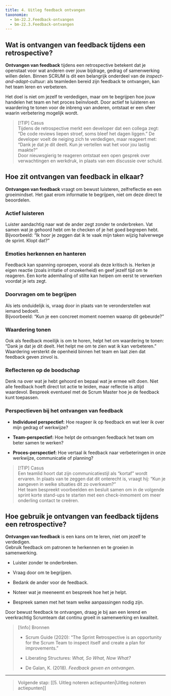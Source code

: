 ```yaml
---
title: 4. Uitleg feedback ontvangen
taxonomie:
  - bm-22.2.Feedback-ontvangen
  - bm-22.3.Feedback-ontvangen
---
```

## Wat is ontvangen van feedback tijdens een retrospective?
**Ontvangen van feedback** tijdens een retrospective betekent dat je openstaat voor wat anderen over jouw bijdrage, gedrag of samenwerking willen delen. Binnen SCRUM is dit een belangrijk onderdeel van de _inspect-and-adapt_-cultuur: als teamleden bereid zijn feedback te ontvangen, kan het team leren en verbeteren.

Het doel is niet om jezelf te verdedigen, maar om te begrijpen hoe jouw handelen het team en het proces beïnvloedt. Door actief te luisteren en waardering te tonen voor de inbreng van anderen, ontstaat er een sfeer waarin verbetering mogelijk wordt.

> [!TIP] Casus  
> Tijdens de retrospective merkt een developer dat een collega zegt: “De code reviews liepen stroef, soms bleef het dagen liggen.” De developer voelt de neiging zich te verdedigen, maar reageert met: “Dank je dat je dit deelt. Kun je vertellen wat het voor jou lastig maakte?”  
> Door nieuwsgierig te reageren ontstaat een open gesprek over verwachtingen en werkdruk, in plaats van een discussie over schuld.

## Hoe zit ontvangen van feedback in elkaar?
**Ontvangen van feedback** vraagt om bewust luisteren, zelfreflectie en een groeimindset. Het gaat erom informatie te begrijpen, niet om deze direct te beoordelen.

### Actief luisteren
Luister aandachtig naar wat de ander zegt zonder te onderbreken. Vat samen wat je gehoord hebt om te checken of je het goed begrepen hebt.  
Bijvoorbeeld: “Ik hoor je zeggen dat ik te vaak mijn taken wijzig halverwege de sprint. Klopt dat?”

### Emoties herkennen en hanteren
Feedback kan spanning oproepen, vooral als deze kritisch is. Herken je eigen reactie (zoals irritatie of onzekerheid) en geef jezelf tijd om te reageren. Een korte ademhaling of stilte kan helpen om eerst te verwerken voordat je iets zegt.

### Doorvragen om te begrijpen
Als iets onduidelijk is, vraag door in plaats van te veronderstellen wat iemand bedoelt.  
Bijvoorbeeld: “Kun je een concreet moment noemen waarop dit gebeurde?”

### Waardering tonen
Ook als feedback moeilijk is om te horen, helpt het om waardering te tonen: “Dank je dat je dit deelt. Het helpt me om te zien wat ik kan verbeteren.”  
Waardering versterkt de openheid binnen het team en laat zien dat feedback geven zinvol is.

### Reflecteren op de boodschap
Denk na over wat je hebt gehoord en bepaal wat je ermee wilt doen. Niet alle feedback hoeft direct tot actie te leiden, maar reflectie is altijd waardevol. Bespreek eventueel met de Scrum Master hoe je de feedback kunt toepassen.

### Perspectieven bij het ontvangen van feedback
- **Individueel perspectief:** Hoe reageer ik op feedback en wat leer ik over mijn gedrag of werkwijze?
    
- **Team-perspectief:** Hoe helpt de ontvangen feedback het team om beter samen te werken?
    
- **Proces-perspectief:** Hoe vertaal ik feedback naar verbeteringen in onze werkwijze, communicatie of planning?
    
> [!TIP] Casus  
> Een teamlid hoort dat zijn communicatiestijl als “kortaf” wordt ervaren. In plaats van te zeggen dat dit onterecht is, vraagt hij: “Kun je aangeven in welke situaties dit zo overkwam?”  
> Het team bespreekt voorbeelden en besluit samen om in de volgende sprint korte stand-ups te starten met een check-inmoment om meer onderling contact te creëren.

## Hoe gebruik je ontvangen van feedback tijdens een retrospective?
**Ontvangen van feedback** is een kans om te leren, niet om jezelf te verdedigen.  
Gebruik feedback om patronen te herkennen en te groeien in samenwerking.

- Luister zonder te onderbreken.
    
- Vraag door om te begrijpen.
    
- Bedank de ander voor de feedback.
    
- Noteer wat je meeneemt en bespreek hoe het je helpt.
    
- Bespreek samen met het team welke aanpassingen nodig zijn.
    
Door bewust feedback te ontvangen, draag je bij aan een lerend en veerkrachtig Scrumteam dat continu groeit in samenwerking en kwaliteit.

> [!info] Bronnen
> 
> - Scrum Guide (2020): “The Sprint Retrospective is an opportunity for the Scrum Team to inspect itself and create a plan for improvements.”
>     
> - Liberating Structures: _What, So What, Now What?_
>     
> - De Galan, K. (2018). _Feedback geven en ontvangen_.
>     

---

> Volgende stap: [[5. Uitleg noteren actiepunten|Uitleg noteren actiepunten]]